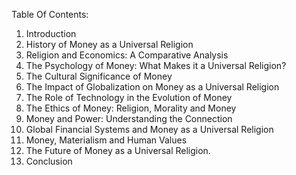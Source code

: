 Table Of Contents:

1. Introduction
2. History of Money as a Universal Religion
3. Religion and Economics: A Comparative Analysis
4. The Psychology of Money: What Makes it a Universal Religion?
5. The Cultural Significance of Money
6. The Impact of Globalization on Money as a Universal Religion
7. The Role of Technology in the Evolution of Money
8. The Ethics of Money: Religion, Morality and Money
9. Money and Power: Understanding the Connection
10. Global Financial Systems and Money as a Universal Religion
11. Money, Materialism and Human Values
12. The Future of Money as a Universal Religion.
13. Conclusion